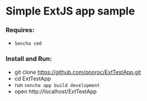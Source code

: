 # Simple ExtJS app sample

### Requires:

- `Sencha cmd`

### Install and Run:
- git clone https://github.com/pnoroc/ExtTestApp.git
- cd ExtTestApp
- run `sencha app build development`
- open http://localhost/ExtTestApp
